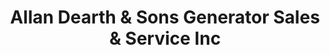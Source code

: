 ---
title: "Allan Dearth & Sons Generator Sales & Service Inc"
url: /highlands/allan-dearth-and-sons-generator-sales-and-service-inc/
shop: electrical
---